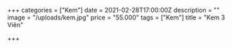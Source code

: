 +++
categories = ["Kem"]
date = 2021-02-28T17:00:00Z
description = ""
image = "/uploads/kem.jpg"
price = "55.000"
tags = ["Kem"]
title = "Kem 3 Viên"

+++
